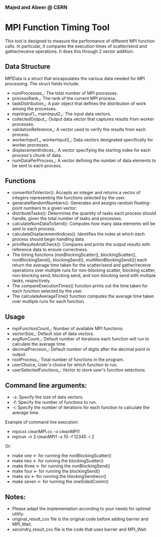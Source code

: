 ### Majed and Abeer @ CERN

# MPI Function Timing Tool 



This tool is designed to measure the performance of different MPI function calls. In particular, it compares the execution times of scatter/send and gather/receive operations. It does this through 2 vector addition.

## Data Structure

MPIData is a struct that encapsulates the various data needed for MPI processing. The struct fields include:

* numProcesses_: The total number of MPI processes.
* processRank_: The rank of the current MPI process.
* taskDistribution_: A pair object that defines the distribution of work among the processes.
* mainInput1_, mainInput2_: The input data vectors.
* collectedOutput_: Output data vector that captures results from worker processes.
* validationReference_: A vector used to verify the results from each process.
* workerInput1_, workerInput2_: Data vectors designated specifically for worker processes.
* displacementIndices_: A vector specifying the starting index for each process's chunk of data.
* numDataPerProcess_: A vector defining the number of data elements to be sent to each process.

## Functions

* convertIntToVector(): Accepts an integer and returns a vector of integers representing the functions selected by the user.
* generateRandomNumbers(): Generates and assigns random floating-point numbers to a given vector.
* distributeTasks(): Determines the quantity of tasks each process should handle, given the total number of tasks and processes.
* calculateNumDataToSend(): Computes how many data elements will be sent to each process.
* calculateDisplacementIndices(): Identifies the index at which each process should begin handling data.
* printResultsAndCheck(): Compares and prints the output results with reference data to ensure correctness.
* The timing functions (nonBlockingScatter(), blockingScatter(), nonBlockingSend(), blockingSend(), multiNonBlockingSend()) each return the average time taken for the scatter/send and gather/receive operations over multiple runs for non-blocking scatter, blocking scatter, non-blocking send, blocking send, and non-blocking send with multiple tasks, respectively.
* The compareExecutionTimes() function prints out the time taken for each function selected by the user.
* The calculateAverageTime() function computes the average time taken over multiple runs for each function.

## Usage

* mpiFunctionCount_: Number of available MPI functions.
* vectorSize_: Default size of data vectors.
* avgRunCount_: Default number of iterations each function will run to calculate the average time.
* decimalPrecision_: Default number of digits after the decimal point in output.
* rootProcess_: Total number of functions in the program.
* userChoice_:User's choice for which function to run.
* userSelectedFunctions_: Vector to store user's function selections.

## Command line arguments:

* -s: Specify the size of data vectors.
* -f: Specify the number of functions to run.
* -i: Specify the number of iterations for each function to calculate the average time.

Example of command line execution:

* mpicxx cleanMPI.cc -o cleanMPI1
* mpirun -n 3 cleanMPI1 -s 10 -f 12345 -i 2

Or:

* make one <- for running the nonBlockingScatter() 
* make two <- for running the blockingScatter()
* make three <- for running the nonBlockingSend()
* make four <- for running the blockingSend()
* make six <- for running the blockingSendrecv()
* make seven <- for running the oneSidedComm()
  
## Notes:
* Please adapt the implementation according to your needs for optimal utility.
* original_result_csv file is the original code before adding barrier and MPI_Wait.
* secondry_result_csv file is the code that uses barrier and MPI_Wait.
 
